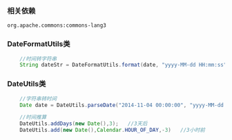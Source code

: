 
### 相关依赖
```
org.apache.commons:commons-lang3
```

### DateFormatUtils类
``` java
    //时间转字符串
    String dateStr = DateFormatUtils.format(date, "yyyy-MM-dd HH:mm:ss");
```

### DateUtils类
``` java
    //字符串转时间
    Date date = DateUtils.parseDate("2014-11-04 00:00:00", "yyyy-MM-dd HH:mm:ss");

    //时间推算
    DateUtils.addDays(new Date(),3);   //3天后
    DateUtils.add(new Date(),Calendar.HOUR_OF_DAY,-3)   //3小时前
```  

